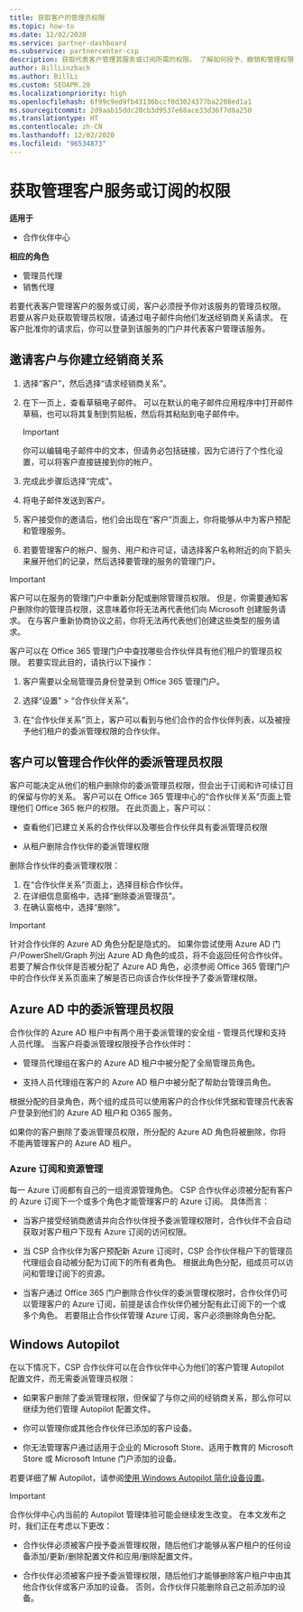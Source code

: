 ```yaml
---
title: 获取客户的管理员权限
ms.topic: how-to
ms.date: 12/02/2020
ms.service: partner-dashboard
ms.subservice: partnercenter-csp
description: 获取代表客户管理其服务或订阅所需的权限。 了解如何授予、撤销和管理权限。
author: BillLinzbach
ms.author: BillLi
ms.custom: SEOAPR.20
ms.localizationpriority: high
ms.openlocfilehash: 6f99c9ed9fb43136bccf0d3024377ba2208ed1a1
ms.sourcegitcommit: 2d9aab15ddc20cb3d9537e68ace33d36f7d8a250
ms.translationtype: HT
ms.contentlocale: zh-CN
ms.lasthandoff: 12/02/2020
ms.locfileid: "96534873"
---
```

# <a name="obtain-permissions-to-manage-a-customers-service-or-subscription"></a>获取管理客户服务或订阅的权限

**适用于**

- 合作伙伴中心

**相应的角色**

- 管理员代理
- 销售代理

若要代表客户管理客户的服务或订阅，客户必须授予你对该服务的管理员权限。 若要从客户处获取管理员权限，请通过电子邮件向他们发送经销商关系请求。 在客户批准你的请求后，你可以登录到该服务的门户并代表客户管理该服务。 

## <a name="invite-a-customer-to-establish-a-reseller-relationship-with-you"></a>邀请客户与你建立经销商关系

1.  选择“客户”，然后选择“请求经销商关系”。 

2.  在下一页上，查看草稿电子邮件。 可以在默认的电子邮件应用程序中打开邮件草稿，也可以将其复制到剪贴板，然后将其粘贴到电子邮件中。 

    >[!IMPORTANT]
    >你可以编辑电子邮件中的文本，但请务必包括链接，因为它进行了个性化设置，可以将客户直接链接到你的帐户。 
    
3.  完成此步骤后选择“完成”。

4.  将电子邮件发送到客户。

5.  客户接受你的邀请后，他们会出现在“客户”页面上，你将能够从中为客户预配和管理服务。

6.  若要管理客户的帐户、服务、用户和许可证，请选择客户名称附近的向下箭头来展开他们的记录，然后选择要管理的服务的管理门户。

>[!IMPORTANT]  
>客户可以在服务的管理门户中重新分配或删除管理员权限。 但是，你需要通知客户删除你的管理员权限，这意味着你将无法再代表他们向 Microsoft 创建服务请求。 在与客户重新协商协议之前，你将无法再代表他们创建这些类型的服务请求。

客户可以在 Office 365 管理门户中查找哪些合作伙伴具有他们租户的管理员权限。 若要实现此目的，请执行以下操作：

1. 客户需要以全局管理员身份登录到 Office 365 管理门户。

2. 选择“设置” > “合作伙伴关系”。 

3. 在“合作伙伴关系”页上，客户可以看到与他们合作的合作伙伴列表，以及被授予他们租户的委派管理权限的合作伙伴。

## <a name="customers-can-manage-a-partners-delegated-admin-privileges"></a>客户可以管理合作伙伴的委派管理员权限 

客户可能决定从他们的租户删除你的委派管理员权限，但会出于订阅和许可续订目的保留与你的关系。 客户可以在 Office 365 管理中心的“合作伙伴关系”页面上管理他们 Office 365 帐户的权限。 在此页面上，客户可以：

- 查看他们已建立关系的合作伙伴以及哪些合作伙伴具有委派管理员权限

- 从租户删除合作伙伴的委派管理权限

删除合作伙伴的委派管理权限：

1. 在“合作伙伴关系”页面上，选择目标合作伙伴。
2. 在详细信息窗格中，选择“删除委派管理员”。
3. 在确认窗格中，选择“删除”。

>[!IMPORTANT]  
>针对合作伙伴的 Azure AD 角色分配是隐式的。 如果你尝试使用 Azure AD 门户/PowerShell/Graph 列出 Azure AD 角色的成员，将不会返回任何合作伙伴。 若要了解合作伙伴是否被分配了 Azure AD 角色，必须参阅 Office 365 管理门户中的合作伙伴关系页面来了解是否已向该合作伙伴授予了委派管理权限。

## <a name="delegated-admin-privileges-in-azure-ad"></a>Azure AD 中的委派管理员权限 

合作伙伴的 Azure AD 租户中有两个用于委派管理的安全组 - 管理员代理和支持人员代理。 当客户将委派管理权限授予合作伙伴时：

- 管理员代理组在客户的 Azure AD 租户中被分配了全局管理员角色。

- 支持人员代理组在客户的 Azure AD 租户中被分配了帮助台管理员角色。

根据分配的目录角色，两个组的成员可以使用客户的合作伙伴凭据和管理员代表客户登录到他们的 Azure AD 租户和 O365 服务。

如果你的客户删除了委派管理员权限，所分配的 Azure AD 角色将被删除，你将不能再管理客户的 Azure AD 租户。

### <a name="azure-subscriptions-and-resource-management"></a>Azure 订阅和资源管理

每一 Azure 订阅都有自己的一组资源管理角色。 CSP 合作伙伴必须被分配有客户的 Azure 订阅下一个或多个角色才能管理客户的 Azure 订阅。 具体而言：

- 当客户接受经销商邀请并向合作伙伴授予委派管理权限时，合作伙伴不会自动获取对客户租户下现有 Azure 订阅的访问权限。

- 当 CSP 合作伙伴为客户预配新 Azure 订阅时，CSP 合作伙伴租户下的管理员代理组会自动被分配为订阅下的所有者角色。 根据此角色分配，组成员可以访问和管理订阅下的资源。

- 当客户通过 Office 365 门户删除合作伙伴的委派管理权限时，合作伙伴仍可以管理客户的 Azure 订阅，前提是该合作伙伴仍被分配有此订阅下的一个或多个角色。 若要阻止合作伙伴管理 Azure 订阅，客户必须删除角色分配。

## <a name="windows-autopilot"></a>Windows Autopilot

在以下情况下，CSP 合作伙伴可以在合作伙伴中心为他们的客户管理 Autopilot 配置文件，而无需委派管理员权限： 

- 如果客户删除了委派管理权限，但保留了与你之间的经销商关系，那么你可以继续为他们管理 Autopilot 配置文件。

- 你可以管理你或其他合作伙伴已添加的客户设备。 

- 你无法管理客户通过适用于企业的 Microsoft Store、适用于教育的 Microsoft Store 或 Microsoft Intune 门户添加的设备。

若要详细了解 Autopilot，请参阅[使用 Windows Autopilot 简化设备设置](autopilot.md)。

>[!IMPORTANT]  
>合作伙伴中心内当前的 Autopilot 管理体验可能会继续发生改变。 在本文发布之时，我们正在考虑以下更改：

- 合作伙伴必须被客户授予委派管理权限，随后他们才能够从客户租户的任何设备添加/更新/删除配置文件和应用/删除配置文件。

- 合作伙伴必须被客户授予委派管理权限，随后他们才能够删除客户租户中由其他合作伙伴或客户添加的设备。 否则，合作伙伴只能删除自己之前添加的设备。
